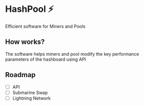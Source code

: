# HashPool ⚡

Efficient software for Miners and Pools

## How works?

The software helps miners and pool modify the key performance parameters of the hashboard using API

## Roadmap

- [ ] API
- [ ] Submarine Swap
- [ ] Lightning Network
